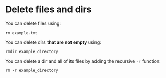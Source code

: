 # Delete files and dirs

You can delete files using:

`rm example.txt`

You can delete dirs **that are not empty** using:

`rmdir example_directory`

You can delete a dir and all of its files by adding the recursive `-r` function:

`rm -r example_directory`

